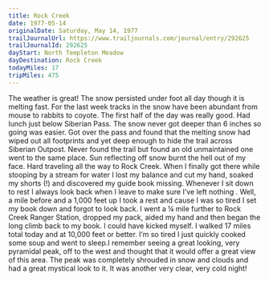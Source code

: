```yaml
---
title: Rock Creek
date: 1977-05-14
originalDate: Saturday, May 14, 1977
trailJournalUrl: https://www.trailjournals.com/journal/entry/292625
trailJournalId: 292625
dayStart: North Templeton Meadow
dayDestination: Rock Creek
todayMiles: 17
tripMiles: 475
---
```

The weather is great! The snow persisted under foot all day though it is melting fast. For the last week tracks in the snow have been abundant from mouse to rabbits to coyote. The first half of the day was really good. Had lunch just below Siberian Pass. The snow never got deeper than 6 inches so going was easier. Got over the pass and found that the melting snow had wiped out all footprints and yet deep enough to hide the trail across Siberian Outpost. Never found the trail but found an old unmaintained one went to the same place. Sun reflecting off snow burnt the hell out of my face. Hard traveling all the way to Rock Creek. When I finally got there while stooping by a stream for water I lost my balance and cut my hand, soaked my shorts (!) and discovered my guide book missing. Whenever I sit down to rest I always look back when I leave to make sure I’ve left nothing . Well, a mile before and a 1,000 feet up I took a rest and cause I was so tired I set my book down and forgot to look back. I went a ¼ mile further to Rock Creek Ranger Station, dropped my pack, aided my hand and then began the long climb back to my book. I could have kicked myself. I walked 17 miles total today and at 10,000 feet or better. I’m so tired I just quickly cooked some soup and went to sleep.I remember seeing a great looking, very pyramidal peak, off to the west and thought that it would offer a great view of this area. The peak was completely shrouded in snow and clouds and had a great mystical look to it. It was another very clear, very cold night!
